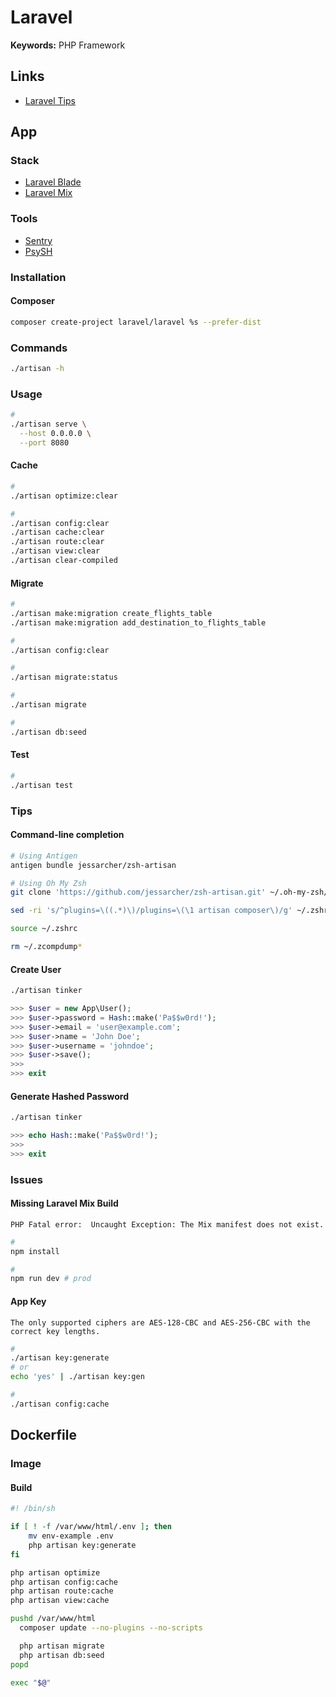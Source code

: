 # Laravel

<!--
https://www.youtube.com/watch?v=MFh0Fd7BsjE
https://linkedin.com/learning/topics/laravel?entityType=COURSE&sortBy=RECENCY

https://spatie.be/videos/readable-laravel/improving-readability-by-decreasing-indentation
https://spatie.be/products/laravel-beyond-crud
https://spatie.be/videos/laravel-package-training
https://github.com/lucid-architecture/laravel
https://github.com/arquivei/laravel-prometheus-exporter
https://www.especializati.com.br/curso-laravel-multi-tenancy-single-database#comprar
-->

**Keywords:** PHP Framework

## Links

- [Laravel Tips](https://github.com/LaravelDaily/laravel-tips)

## App

### Stack

- [Laravel Blade](/laravel/laravel-blade.md)
- [Laravel Mix](/laravel/laravel-mix.md)

### Tools

- [Sentry](https://sentry.io/for/laravel/)
- [PsySH](/psysh.md)

### Installation

#### Composer

```sh
composer create-project laravel/laravel %s --prefer-dist
```

### Commands

```sh
./artisan -h
```

### Usage

```sh
#
./artisan serve \
  --host 0.0.0.0 \
  --port 8080
```

<!--
#
./artisan translate:files
-->

#### Cache

```sh
#
./artisan optimize:clear

#
./artisan config:clear
./artisan cache:clear
./artisan route:clear
./artisan view:clear
./artisan clear-compiled
```

#### Migrate

```sh
#
./artisan make:migration create_flights_table
./artisan make:migration add_destination_to_flights_table

#
./artisan config:clear

#
./artisan migrate:status

#
./artisan migrate

#
./artisan db:seed
```

<!--
./artisan migrate:fresh
-->

#### Test

```sh
#
./artisan test
```

### Tips

#### Command-line completion

```sh
# Using Antigen
antigen bundle jessarcher/zsh-artisan

# Using Oh My Zsh
git clone 'https://github.com/jessarcher/zsh-artisan.git' ~/.oh-my-zsh/custom/plugins/artisan

sed -ri 's/^plugins=\((.*)\)/plugins=\(\1 artisan composer\)/g' ~/.zshrc

source ~/.zshrc

rm ~/.zcompdump*
```

#### Create User

```sh
./artisan tinker
```

```php
>>> $user = new App\User();
>>> $user->password = Hash::make('Pa$$w0rd!');
>>> $user->email = 'user@example.com';
>>> $user->name = 'John Doe';
>>> $user->username = 'johndoe';
>>> $user->save();
>>>
>>> exit
```

#### Generate Hashed Password

```sh
./artisan tinker
```

```php
>>> echo Hash::make('Pa$$w0rd!');
>>>
>>> exit
```

### Issues

#### Missing Laravel Mix Build

```log
PHP Fatal error:  Uncaught Exception: The Mix manifest does not exist.
```

```sh
#
npm install

#
npm run dev # prod
```

#### App Key

```log
The only supported ciphers are AES-128-CBC and AES-256-CBC with the correct key lengths.
```

```sh
#
./artisan key:generate
# or
echo 'yes' | ./artisan key:gen

#
./artisan config:cache
```

## Dockerfile

### Image

#### Build

<!-- ```Dockerfile

``` -->

```sh
#! /bin/sh

if [ ! -f /var/www/html/.env ]; then
    mv env-example .env
    php artisan key:generate
fi

php artisan optimize
php artisan config:cache
php artisan route:cache
php artisan view:cache

pushd /var/www/html
  composer update --no-plugins --no-scripts

  php artisan migrate
  php artisan db:seed
popd

exec "$@"
```

<!-- ####

```Dockerfile
FROM docker.io/library/python:3.7-alpine

WORKDIR /usr/src/app

RUN apk add -q --no-cache -t .build-deps \
      gettext==0.20.2-r0 \
      gettext-dev==0.20.2-r0

COPY ./requirements.txt ./

RUN pip3 install --no-cache-dir -r ./requirements.txt

RUN ./manage.py compilemessages

RUN apk del --purge .build-deps

COPY ./ ./

EXPOSE 5000

CMD ["gunicorn", "-b", "0:5000", "-k", "eventlet", "app:app"]
``` -->
